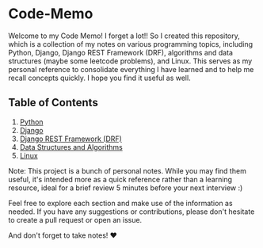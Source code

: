 # Code-Memo

Welcome to my Code Memo! I forget a lot!! So I created this repository, which is a collection of my notes on various programming topics, including Python, Django, Django REST Framework (DRF), algorithms and data structures (maybe some leetcode problems), and Linux. This serves as my personal reference to consolidate everything I have learned and to help me recall concepts quickly. I hope you find it useful as well.

## Table of Contents

1. [Python](#python)
2. [Django](#django)
3. [Django REST Framework (DRF)](#django-rest-framework-drf)
4. [Data Structures and Algorithms](#dsa)
5. [Linux](#linux)


Note: This project is a bunch of personal notes. While you may find them useful, it's intended more as a quick reference rather than a learning resource, ideal for a brief review 5 minutes before your next interview :)

Feel free to explore each section and make use of the information as needed. If you have any suggestions or contributions, please don't hesitate to create a pull request or open an issue.

And don't forget to take notes! ❤️